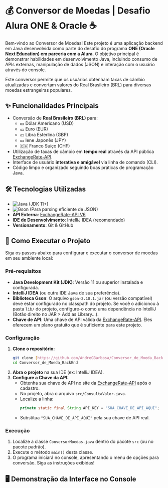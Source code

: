 # 💰 Conversor de Moedas | Desafio Alura ONE & Oracle ☕

Bem-vindo ao Conversor de Moedas! Este projeto é uma aplicação backend em Java desenvolvida como parte do desafio do programa **ONE (Oracle Next Education) em parceria com a Alura**. O objetivo principal é demonstrar habilidades em desenvolvimento Java, incluindo consumo de APIs externas, manipulação de dados (JSON) e interação com o usuário através do console.

Este conversor permite que os usuários obtenham taxas de câmbio atualizadas e convertam valores do Real Brasileiro (BRL) para diversas moedas estrangeiras populares.

## ✨ Funcionalidades Principais

* Conversão de **Real Brasileiro (BRL)** para:
    * 💵 Dólar Americano (USD)
    * 💶 Euro (EUR)
    * 💷 Libra Esterlina (GBP)
    * 💴 Iene Japonês (JPY)
    * 🇨🇭 Franco Suíço (CHF)
* Utilização de taxas de câmbio em **tempo real** através da API pública [ExchangeRate-API](https://www.exchangerate-api.com).
* Interface de usuário **interativa e amigável** via linha de comando (CLI).
* Código limpo e organizado seguindo boas práticas de programação Java.

## 🛠️ Tecnologias Utilizadas

* ![Java](https://img.shields.io/badge/Java-ED8B00?style=for-the-badge&logo=openjdk&logoColor=white) (JDK 11+)
* ![Gson](https://img.shields.io/badge/Gson-4285F4?style=for-the-badge&logo=google&logoColor=white) (Para parsing eficiente de JSON)
* **API Externa**: [ExchangeRate-API V6](https://www.exchangerate-api.com/docs/standard-requests)
* **IDE de Desenvolvimento**: IntelliJ IDEA (recomendado)
* **Versionamento**: Git & GitHub

## 🚀 Como Executar o Projeto

Siga os passos abaixo para configurar e executar o conversor de moedas em seu ambiente local:

### Pré-requisitos

* **Java Development Kit (JDK)**: Versão 11 ou superior instalada e configurada.
* **IntelliJ IDEA** (ou outra IDE Java de sua preferência).
* **Biblioteca Gson**: O arquivo `gson-2.10.1.jar` (ou versão compatível) deve estar configurado no classpath do projeto. Se você o adicionou à pasta `lib/` do projeto, configure-o como uma dependência no IntelliJ (Botão direito no JAR > Add as Library...).
* **Chave de API**: Uma chave de API válida da [ExchangeRate-API](https://www.exchangerate-api.com). Eles oferecem um plano gratuito que é suficiente para este projeto.

### Configuração

1.  **Clone o repositório:**
    ```bash
    git clone [https://github.com/AndreGBarbosa/Conversor_de_Moeda_BackEnd.git](https://github.com/AndreGBarbosa/Conversor_de_Moeda_BackEnd.git)
    cd Conversor_de_Moeda_BackEnd
    ```
2.  **Abra o projeto** na sua IDE (ex: IntelliJ IDEA).
3.  **Configure a Chave da API:**
    * Obtenha sua chave de API no site da [ExchangeRate-API](https://www.exchangerate-api.com) após o cadastro.
    * No projeto, abra o arquivo `src/ConsultaValor.java`.
    * Localize a linha:
        ```java
        private static final String API_KEY = "SUA_CHAVE_DE_API_AQUI";
        ```
    * Substitua `"SUA_CHAVE_DE_API_AQUI"` pela sua chave de API real.

### Execução

1.  Localize a classe `ConversorMoedas.java` dentro do pacote `src` (ou no pacote padrão).
2.  Execute o método `main()` desta classe.
3.  O programa iniciará no console, apresentando o menu de opções para conversão. Siga as instruções exibidas!

## 🖥️ Demonstração da Interface no Console
